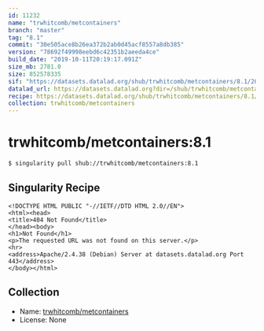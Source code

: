 ```yaml
---
id: 11232
name: "trwhitcomb/metcontainers"
branch: "master"
tag: "8.1"
commit: "30e505ace8b26ea372b2ab0d45acf8557a8db385"
version: "78692f49998eebd6c42351b2aeeda4ce"
build_date: "2019-10-11T20:19:17.091Z"
size_mb: 2781.0
size: 852578335
sif: "https://datasets.datalad.org/shub/trwhitcomb/metcontainers/8.1/2019-10-11-30e505ac-78692f49/78692f49998eebd6c42351b2aeeda4ce.sif"
datalad_url: https://datasets.datalad.org?dir=/shub/trwhitcomb/metcontainers/8.1/2019-10-11-30e505ac-78692f49/
recipe: https://datasets.datalad.org/shub/trwhitcomb/metcontainers/8.1/2019-10-11-30e505ac-78692f49/Singularity
collection: trwhitcomb/metcontainers
---
```


# trwhitcomb/metcontainers:8.1

```bash
$ singularity pull shub://trwhitcomb/metcontainers:8.1
```

## Singularity Recipe

```singularity
<!DOCTYPE HTML PUBLIC "-//IETF//DTD HTML 2.0//EN">
<html><head>
<title>404 Not Found</title>
</head><body>
<h1>Not Found</h1>
<p>The requested URL was not found on this server.</p>
<hr>
<address>Apache/2.4.38 (Debian) Server at datasets.datalad.org Port 443</address>
</body></html>
```

## Collection

 - Name: [trwhitcomb/metcontainers](https://github.com/trwhitcomb/metcontainers)
 - License: None

